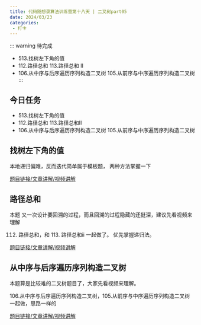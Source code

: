 ```yaml
---
title: 代码随想录算法训练营第十八天 | 二叉树part05
date: 2024/03/23
categories:
 - 打卡
---
```

::: warning 待完成
- 513.找树左下角的值
- 112.路径总和 113.路径总和 II
- 106.从中序与后序遍历序列构造二叉树 105.从前序与中序遍历序列构造二叉树
:::

## 今日任务
- 513.找树左下角的值
- 112.路径总和 113.路径总和II
- 106.从中序与后序遍历序列构造二叉树 105.从前序与中序遍历序列构造二叉树

## 找树左下角的值  
本地递归偏难，反而迭代简单属于模板题， 两种方法掌握一下 

[题目链接/文章讲解/视频讲解](https://programmercarl.com/0513.%E6%89%BE%E6%A0%91%E5%B7%A6%E4%B8%8B%E8%A7%92%E7%9A%84%E5%80%BC.html)

## 路径总和
本题 又一次设计要回溯的过程，而且回溯的过程隐藏的还挺深，建议先看视频来理解 

112. 路径总和，和 113. 路径总和ii 一起做了。 优先掌握递归法。

[题目链接/文章讲解/视频讲解](https://programmercarl.com/0112.%E8%B7%AF%E5%BE%84%E6%80%BB%E5%92%8C.html)

## 从中序与后序遍历序列构造二叉树
本题算是比较难的二叉树题目了，大家先看视频来理解。 

106.从中序与后序遍历序列构造二叉树，105.从前序与中序遍历序列构造二叉树 一起做，思路一样的

[题目链接/文章讲解/视频讲解](https://programmercarl.com/0106.%E4%BB%8E%E4%B8%AD%E5%BA%8F%E4%B8%8E%E5%90%8E%E5%BA%8F%E9%81%8D%E5%8E%86%E5%BA%8F%E5%88%97%E6%9E%84%E9%80%A0%E4%BA%8C%E5%8F%89%E6%A0%91.html)
